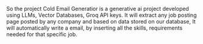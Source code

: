 So the project Cold Email Generatior is a generative ai project developed using LLMs, Vector Databases, Groq API keys.
It will extract any job posting page posted by any company and based on data stored on our database, It will automatically write a email,
by inserting all the skills, requirements needed for that specific job.
